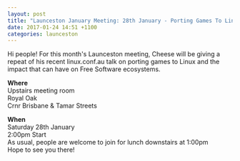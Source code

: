 ```yaml
---
layout: post
title: "Launceston January Meeting: 28th January - Porting Games To Linux (Royal Oak)"
date: 2017-01-24 14:51 +1100
categories: launceston
---
```


Hi people! For this month's Launceston meeting, Cheese will be giving a repeat
of his recent linux.conf.au talk on porting games to Linux and the impact that
can have on Free Software ecosystems.  
  
**Where**  
Upstairs meeting room  
Royal Oak  
Crnr Brisbane &amp; Tamar Streets  
  
**When**  
Saturday 28th January  
2:00pm Start  
As usual, people are welcome to join for lunch downstairs at 1:00pm  
Hope to see you there!